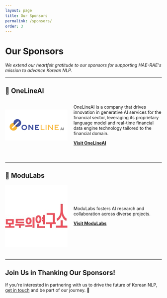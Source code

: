 ```yaml
---
layout: page
title: Our Sponsors
permalink: /sponsors/
order: 3
---
```


# Our Sponsors

*We extend our heartfelt gratitude to our sponsors for supporting HAE-RAE's mission to advance Korean NLP.*

---

## 🎉 **OneLineAI**

<div style="display: flex; align-items: center; gap: 20px; margin-bottom: 40px;">
    <img src="https://raw.githubusercontent.com/HAE-RAE/home/refs/heads/main/assets/ola_logo.png" alt="OneLineAI Logo" style="width: 200px; height: auto; object-fit: contain;">
    <div>
        <p>
            OneLineAI is a company that drives innovation in generative AI services for the financial sector, leveraging its proprietary language model and real-time financial data engine technology tailored to the financial domain.
        </p>
        <p>
            <a href="https://onelineai.com" target="_blank" style="font-weight: bold;">Visit OneLineAI</a>
        </p>
    </div>
</div>

---

## 🎉 **ModuLabs**

<div style="display: flex; align-items: center; gap: 20px; margin-bottom: 40px;">
    <img src="https://raw.githubusercontent.com/HAE-RAE/home/refs/heads/main/assets/modu_labs_logo.jpeg" alt="ModuLabs Logo" style="width: 200px; height: auto; object-fit: contain;">
    <div>
        <p>
            ModuLabs fosters AI research and collaboration across diverse projects.
        </p>
        <p>
            <a href="https://modulabs.co.kr" target="_blank" style="font-weight: bold;">Visit ModuLabs</a>
        </p>
    </div>
</div>

---

## Join Us in Thanking Our Sponsors!  
If you're interested in partnering with us to drive the future of Korean NLP, [get in touch](mailto:spthsrbwls123@yonsei.ac.kr) and be part of our journey. 🚀
